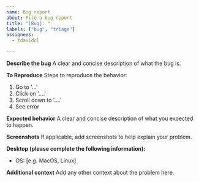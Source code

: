 ```yaml
---
name: Bug report
about: File a bug report
title: "[Bug]: "
labels: ["bug", "triage"]
assignees:
  - tdavidcl

---
```


**Describe the bug**
A clear and concise description of what the bug is.

**To Reproduce**
Steps to reproduce the behavior:
1. Go to '...'
2. Click on '....'
3. Scroll down to '....'
4. See error

**Expected behavior**
A clear and concise description of what you expected to happen.

**Screenshots**
If applicable, add screenshots to help explain your problem.

**Desktop (please complete the following information):**
 - OS: [e.g. MacOS, Linux]

**Additional context**
Add any other context about the problem here.
